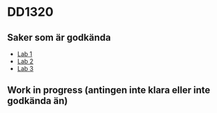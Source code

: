 # DD1320
## Saker som är godkända
* [Lab 1](https://github.com/naff1x/DD1320/tree/main/Labs/Lab%201)
* [Lab 2](https://github.com/naff1x/DD1320/tree/main/Labs/Lab%202)
* [Lab 3](https://github.com/naff1x/DD1320/tree/main/Labs/Lab%203)
## Work in progress (antingen inte klara eller inte godkända än)
